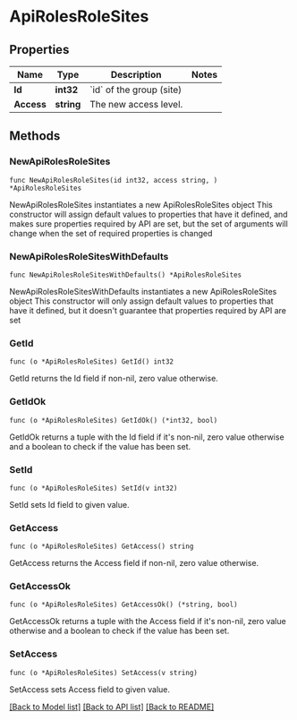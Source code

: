 # ApiRolesRoleSites

## Properties

Name | Type | Description | Notes
------------ | ------------- | ------------- | -------------
**Id** | **int32** | &#x60;id&#x60; of the group (site) | 
**Access** | **string** | The new access level. | 

## Methods

### NewApiRolesRoleSites

`func NewApiRolesRoleSites(id int32, access string, ) *ApiRolesRoleSites`

NewApiRolesRoleSites instantiates a new ApiRolesRoleSites object
This constructor will assign default values to properties that have it defined,
and makes sure properties required by API are set, but the set of arguments
will change when the set of required properties is changed

### NewApiRolesRoleSitesWithDefaults

`func NewApiRolesRoleSitesWithDefaults() *ApiRolesRoleSites`

NewApiRolesRoleSitesWithDefaults instantiates a new ApiRolesRoleSites object
This constructor will only assign default values to properties that have it defined,
but it doesn't guarantee that properties required by API are set

### GetId

`func (o *ApiRolesRoleSites) GetId() int32`

GetId returns the Id field if non-nil, zero value otherwise.

### GetIdOk

`func (o *ApiRolesRoleSites) GetIdOk() (*int32, bool)`

GetIdOk returns a tuple with the Id field if it's non-nil, zero value otherwise
and a boolean to check if the value has been set.

### SetId

`func (o *ApiRolesRoleSites) SetId(v int32)`

SetId sets Id field to given value.


### GetAccess

`func (o *ApiRolesRoleSites) GetAccess() string`

GetAccess returns the Access field if non-nil, zero value otherwise.

### GetAccessOk

`func (o *ApiRolesRoleSites) GetAccessOk() (*string, bool)`

GetAccessOk returns a tuple with the Access field if it's non-nil, zero value otherwise
and a boolean to check if the value has been set.

### SetAccess

`func (o *ApiRolesRoleSites) SetAccess(v string)`

SetAccess sets Access field to given value.



[[Back to Model list]](../README.md#documentation-for-models) [[Back to API list]](../README.md#documentation-for-api-endpoints) [[Back to README]](../README.md)


